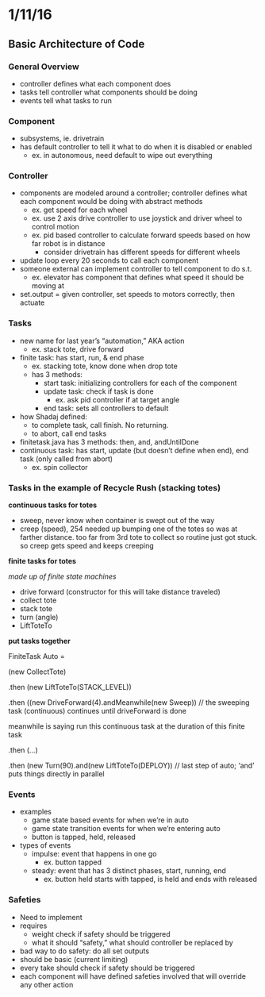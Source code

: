 # 1/11/16
## Basic Architecture of Code
### General Overview
- controller defines what each component does
- tasks tell controller what components should be doing
- events tell what tasks to run

### Component
- subsystems, ie. drivetrain
- has default controller to tell it what to do when it is disabled or enabled
  - ex. in autonomous, need default to wipe out everything

### Controller
- components are modeled around a controller; controller defines what each component would be doing with abstract methods
  - ex. get speed for each wheel
  - ex. use 2 axis drive controller to use joystick and driver wheel to control motion
  - ex. pid based controller to calculate forward speeds based on how far robot is in distance
    - consider drivetrain has different speeds for different wheels
- update loop every 20 seconds to call each component
- someone external can implement controller to tell component to do s.t.
  - ex. elevator has component that defines what speed it should be moving at
- set.output = given controller, set speeds to motors correctly, then actuate

### Tasks
- new name for last year’s “automation,” AKA action
  - ex. stack tote, drive forward
- finite task: has start, run, & end phase
  - ex. stacking tote, know done when drop tote
  - has 3 methods:
    - start task: initializing controllers for each of the component
    - update task: check if task is done
      - ex. ask pid controller if at target angle
    - end task: sets all controllers to default
- how Shadaj defined:
  - to complete task, call finish. No returning.
  - to abort, call end tasks
- finitetask.java has 3 methods: then, and, andUntilDone
- continuous task: has start, update (but doesn’t define when end), end task (only called from abort)
  - ex. spin collector

### Tasks in the example of Recycle Rush (stacking totes)
**continuous tasks for totes**
- sweep, never know when container is swept out of the way
- creep (speed), 254 needed up bumping one of the totes so was at farther distance. too far from 3rd tote to collect so routine just got stuck. so creep gets speed and keeps creeping

**finite tasks for totes**

*made up of finite state machines*
- drive forward (constructor for this will take distance traveled)
- collect tote
- stack tote
- turn (angle)
- LiftToteTo

**put tasks together**

FiniteTask Auto =

(new CollectTote)

.then (new LiftToteTo(STACK_LEVEL))

.then ((new DriveForward(4).andMeanwhile(new Sweep)) // the sweeping task (continuous) continues until driveForward is done

meanwhile is saying run this continuous task at the duration of this finite task

.then (…)

.then (new Turn(90).and(new LiftToteTo(DEPLOY)) // last step of auto; ‘and’ puts things directly in parallel

### Events
- examples
  - game state based events for when we’re in auto
  - game state transition events for when we’re entering auto
  - button is tapped, held, released
- types of events
  - impulse: event that happens in one go
    - ex. button tapped
  - steady: event that has 3 distinct phases, start, running, end
    - ex. button held starts with tapped, is held and ends with released

### Safeties
- Need to implement
- requires
  - weight check if safety should be triggered
  - what it should “safety,” what should controller be replaced by
- bad way to do safety: do all set outputs
- should be basic (current limiting)
- every take should check if safety should be triggered
- each component will have defined safeties involved that will override any other action
